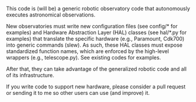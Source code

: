 This code is (will be) a generic robotic observatory code that autonomously executes 
astronomical observations. 

New observatories must write new configuration files (see config/* for examples) 
and Hardware Abstraction Layer (HAL) classes (see hal/*.py for examples) that 
translate the specific hardware (e.g., Paramount, Cdk700) into generic commands 
(slew). As such, these HAL classes must expose standardized function names, which
are enforced by the high-level wrappers (e.g., telescope.py). See existing codes 
for examples.

After that, they can take advantage of the generalized robotic code and all of its 
infrastructure.

If you write code to support new hardware, please consider a pull request or sending
it to me so other users can use (and improve) it.
